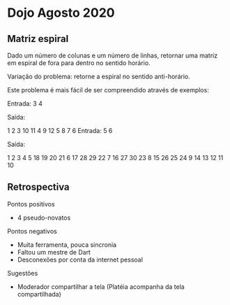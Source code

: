 # Dojo Agosto 2020

## Matriz espiral

Dado um número de colunas e um número de linhas, retornar uma matriz em espiral de fora para dentro no sentido horário.

Variação do problema: retorne a espiral no sentido anti-horário.

Este problema é mais fácil de ser compreendido através de exemplos:

Entrada: 3 4

Saída:

 1  2 3
10 11 4
 9 12 5
 8  7 6
Entrada: 5 6

Saída:

 1  2  3  4  5
18 19 20 21  6
17 28 29 22  7
16 27 30 23  8
15 26 25 24  9
14 13 12 11 10


## Retrospectiva

Pontos positivos
- 4 pseudo-novatos

Pontos negativos
- Muita ferramenta, pouca sincronia
- Faltou um mestre de Dart
- Desconexões por conta da internet pessoal

Sugestões
- Moderador compartilhar a tela (Platéia acompanha da tela compartilhada)
